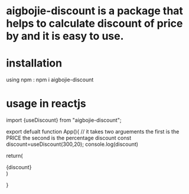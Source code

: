 # aigbojie-discount is a package that helps to calculate discount of price by and it is easy to use.

# installation
 
 using npm :
 npm i aigbojie-discount

# usage in reactjs

import {useDiscount} from "aigbojie-discount";


export defualt function App(){
    // it takes two arguements the first is the PRICE the second is the percentage discount
  const discount=useDiscount(300,20);
  console.log(discount)

  return(
    <div>{discount}</div>
  )

}